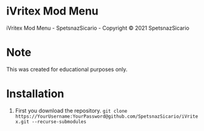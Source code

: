 # iVritex Mod Menu
iVritex Mod Menu - SpetsnazSicario - Copyright © 2021 SpetsnazSicario

# Note
This was created for educational purposes only.

# Installation
1. First you download the repository.
```git clone https://YourUsername:YourPassword@github.com/SpetsnazSicario/iVritex.git --recurse-submodules```
